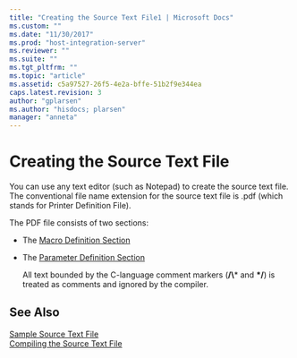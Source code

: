 ```yaml
---
title: "Creating the Source Text File1 | Microsoft Docs"
ms.custom: ""
ms.date: "11/30/2017"
ms.prod: "host-integration-server"
ms.reviewer: ""
ms.suite: ""
ms.tgt_pltfrm: ""
ms.topic: "article"
ms.assetid: c5a97527-26f5-4e2a-bffe-51b2f9e344ea
caps.latest.revision: 3
author: "gplarsen"
ms.author: "hisdocs; plarsen"
manager: "anneta"
---
```

# Creating the Source Text File
You can use any text editor (such as Notepad) to create the source text file. The conventional file name extension for the source text file is .pdf (which stands for Printer Definition File).  
  
 The PDF file consists of two sections:  
  
- The [Macro Definition Section](../core/macro-definition-section1.md)  
  
- The [Parameter Definition Section](../core/parameter-definition-section2.md)  
  
  All text bounded by the C-language comment markers (**/\\*** and **\*/**) is treated as comments and ignored by the compiler.  
  
## See Also  
 [Sample Source Text File](../core/sample-source-text-file2.md)   
 [Compiling the Source Text File](../core/compiling-the-source-text-file2.md)
